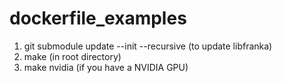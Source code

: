 # dockerfile_examples

1. git submodule update --init --recursive (to update libfranka)
2. make (in root directory)
3. make nvidia (if you have a NVIDIA GPU)